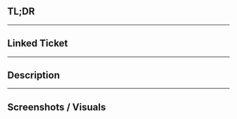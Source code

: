 ## TL;DR
<!-- Brief summary of the PR in 1–2 sentences. What does this accomplish? -->

---

## Linked Ticket
<!-- Link to the ticket, issue, or user story associated with this PR. -->

---

## Description
<!-- 
Provide more context or background behind this change.
What problem is being solved? 
Include any relevant discussion links, technical details, or reasoning. 
-->

---

## Screenshots / Visuals
<!-- Add screenshots or recordings if you can :). -->

